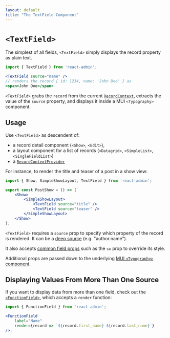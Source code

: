 ```yaml
---
layout: default
title: "The TextField Component"
---
```


# `<TextField>`

The simplest of all fields, `<TextField>` simply displays the record property as plain text.

```jsx
import { TextField } from 'react-admin';

<TextField source="name" />
// renders the record { id: 1234, name: 'John Doe' } as
<span>John Doe</span>
```

`<TextField>` grabs the `record` from the current [`RecordContext`](./useRecordContext.md), extracts the value of the `source` property, and displays it inside a MUI `<Typography>` component.

## Usage

Use `<TextField>` as descendent of:

- a record detail component (`<Show>`, `<Edit>`),
- a layout component for a list of records (`<Datagrid>`, `<SimpleList>`, `<SingleFieldList>`)
- a [`RecordContextProvider`](./useRecordContext.md#creating-a-record-context)

For instance, to render the title and teaser of a post in a show view:

```jsx
import { Show, SimpleShowLayout, TextField } from 'react-admin';

export const PostShow = () => (
    <Show>
        <SimpleShowLayout>
            <TextField source="title" />
            <TextField source="teaser" />
        </SimpleShowLayout>
    </Show>
);
```

`<TextField>` requires a `source` prop to specify which property of the record is rendered. It can be a [deep source](./Fields.md#deep-field-source) (e.g. "author.name").

It also accepts [common field props](./Fields.md#common-field-props) such as the `sx` prop to override its style.

Additional props are passed down to the underlying [MUI `<Typography>` component](https://mui.com/material-ui/react-typography/).

## Displaying Values From More Than One Source

If you want to display data from more than one field, check out the [`<FunctionField>`](./FunctionField.md), which accepts a `render` function:

```jsx
import { FunctionField } from 'react-admin';

<FunctionField
    label="Name"
    render={record => `${record.first_name} ${record.last_name}`}
/>;
```

